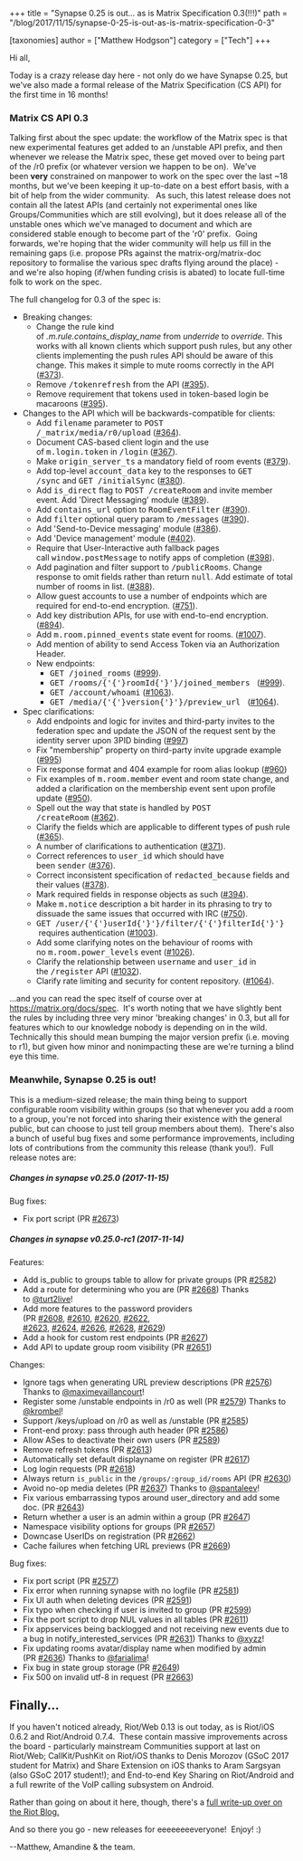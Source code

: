 +++
title = "Synapse 0.25 is out... as is Matrix Specification 0.3(!!!)"
path = "/blog/2017/11/15/synapse-0-25-is-out-as-is-matrix-specification-0-3"

[taxonomies]
author = ["Matthew Hodgson"]
category = ["Tech"]
+++

Hi all,

Today is a crazy release day here - not only do we have Synapse 0.25, but we've also made a formal release of the Matrix Specification (CS API) for the first time in 16 months!

### Matrix CS API 0.3

Talking first about the spec update: the workflow of the Matrix spec is that new experimental features get added to an /unstable API prefix, and then whenever we release the Matrix spec, these get moved over to being part of the /r0 prefix (or whatever version we happen to be on).  We've been <strong>very</strong> constrained on manpower to work on the spec over the last ~18 months, but we've been keeping it up-to-date on a best effort basis, with a bit of help from the wider community.  <b> </b>As such, this latest release does not contain all the latest APIs (and certainly not experimental ones like Groups/Communities which are still evolving), but it does release all of the unstable ones which we've managed to document and which are considered stable enough to become part of the 'r0' prefix.  Going forwards, we're hoping that the wider community will help us fill in the remaining gaps (i.e. propose PRs against the matrix-org/matrix-doc repository to formalise the various spec drafts flying around the place) - and we're also hoping (if/when funding crisis is abated) to locate full-time folk to work on the spec.

The full changelog for 0.3 of the spec is:
<ul class="simple">
 	<li>Breaking changes:
<ul>
 	<li>Change the rule kind of <cite>.m.rule.contains_display_name</cite> from <cite>underride</cite> to <cite>override</cite>. This works with all known clients which support push rules, but any other clients implementing the push rules API should be aware of this change. This makes it simple to mute rooms correctly in the API (<a class="reference external" href="https://github.com/matrix-org/matrix-doc/pull/373">#373</a>).</li>
 	<li>Remove <tt class="docutils literal">/tokenrefresh</tt> from the API (<a class="reference external" href="https://github.com/matrix-org/matrix-doc/pull/395">#395</a>).</li>
 	<li>Remove requirement that tokens used in token-based login be macaroons (<a class="reference external" href="https://github.com/matrix-org/matrix-doc/pull/395">#395</a>).</li>
</ul>
</li>
 	<li>Changes to the API which will be backwards-compatible for clients:
<ul>
 	<li>Add <tt class="docutils literal">filename</tt> parameter to <tt class="docutils literal">POST /_matrix/media/r0/upload</tt> (<a class="reference external" href="https://github.com/matrix-org/matrix-doc/pull/364">#364</a>).</li>
 	<li>Document CAS-based client login and the use of <tt class="docutils literal">m.login.token</tt> in <tt class="docutils literal">/login</tt> (<a class="reference external" href="https://github.com/matrix-org/matrix-doc/pull/367">#367</a>).</li>
 	<li>Make <tt class="docutils literal">origin_server_ts</tt> a mandatory field of room events (<a class="reference external" href="https://github.com/matrix-org/matrix-doc/pull/370">#379</a>).</li>
 	<li>Add top-level <tt class="docutils literal">account_data</tt> key to the responses to <tt class="docutils literal">GET /sync</tt> and <tt class="docutils literal">GET /initialSync</tt> (<a class="reference external" href="https://github.com/matrix-org/matrix-doc/pull/380">#380</a>).</li>
 	<li>Add <tt class="docutils literal">is_direct</tt> flag to <tt class="docutils literal">POST /createRoom</tt> and invite member event. Add 'Direct Messaging' module (<a class="reference external" href="https://github.com/matrix-org/matrix-doc/pull/389">#389</a>).</li>
 	<li>Add <tt class="docutils literal">contains_url</tt> option to <tt class="docutils literal">RoomEventFilter</tt> (<a class="reference external" href="https://github.com/matrix-org/matrix-doc/pull/390">#390</a>).</li>
 	<li>Add <tt class="docutils literal">filter</tt> optional query param to <tt class="docutils literal">/messages</tt> (<a class="reference external" href="https://github.com/matrix-org/matrix-doc/pull/390">#390</a>).</li>
 	<li>Add 'Send-to-Device messaging' module (<a class="reference external" href="https://github.com/matrix-org/matrix-doc/pull/386">#386</a>).</li>
 	<li>Add 'Device management' module (<a class="reference external" href="https://github.com/matrix-org/matrix-doc/pull/402">#402</a>).</li>
 	<li>Require that User-Interactive auth fallback pages call <tt class="docutils literal">window.postMessage</tt> to notify apps of completion (<a class="reference external" href="https://github.com/matrix-org/matrix-doc/pull/398">#398</a>).</li>
 	<li>Add pagination and filter support to <tt class="docutils literal">/publicRooms</tt>. Change response to omit fields rather than return <tt class="docutils literal">null</tt>. Add estimate of total number of rooms in list. (<a class="reference external" href="https://github.com/matrix-org/matrix-doc/pull/388">#388</a>).</li>
 	<li>Allow guest accounts to use a number of endpoints which are required for end-to-end encryption. (<a class="reference external" href="https://github.com/matrix-org/matrix-doc/pull/751">#751</a>).</li>
 	<li>Add key distribution APIs, for use with end-to-end encryption. (<a class="reference external" href="https://github.com/matrix-org/matrix-doc/pull/894">#894</a>).</li>
 	<li>Add <tt class="docutils literal">m.room.pinned_events</tt> state event for rooms. (<a class="reference external" href="https://github.com/matrix-org/matrix-doc/pull/1007">#1007</a>).</li>
 	<li>Add mention of ability to send Access Token via an Authorization Header.</li>
 	<li>New endpoints:
<ul>
 	<li><tt class="docutils literal">GET /joined_rooms</tt> (<a class="reference external" href="https://github.com/matrix-org/matrix-doc/pull/999">#999</a>).</li>
 	<li><tt class="docutils literal">GET <span class="pre">/rooms/{'{'}roomId{'}'}/joined_members</span>
</tt> (<a class="reference external" href="https://github.com/matrix-org/matrix-doc/pull/999">#999</a>).</li>
 	<li><tt class="docutils literal">GET /account/whoami</tt> (<a class="reference external" href="https://github.com/matrix-org/matrix-doc/pull/1063">#1063</a>).</li>
 	<li><tt class="docutils literal">GET <span class="pre">/media/{'{'}version{'}'}/preview_url</span>
</tt> (<a class="reference external" href="https://github.com/matrix-org/matrix-doc/pull/1064">#1064</a>).</li>
</ul>
</li>
</ul>
</li>
 	<li>Spec clarifications:
<ul>
 	<li>Add endpoints and logic for invites and third-party invites to the federation spec and update the JSON of the request sent by the identity server upon 3PID binding (<a class="reference external" href="https://github.com/matrix-org/matrix-doc/pull/997">#997</a>)</li>
 	<li>Fix "membership" property on third-party invite upgrade example (<a class="reference external" href="https://github.com/matrix-org/matrix-doc/pull/995">#995</a>)</li>
 	<li>Fix response format and 404 example for room alias lookup (<a class="reference external" href="https://github.com/matrix-org/matrix-doc/pull/960">#960</a>)</li>
 	<li>Fix examples of <tt class="docutils literal">m.room.member</tt> event and room state change, and added a clarification on the membership event sent upon profile update (<a class="reference external" href="https://github.com/matrix-org/matrix-doc/pull/950">#950</a>).</li>
 	<li>Spell out the way that state is handled by <tt class="docutils literal">POST /createRoom</tt> (<a class="reference external" href="https://github.com/matrix-org/matrix-doc/pull/362">#362</a>).</li>
 	<li>Clarify the fields which are applicable to different types of push rule (<a class="reference external" href="https://github.com/matrix-org/matrix-doc/pull/365">#365</a>).</li>
 	<li>A number of clarifications to authentication (<a class="reference external" href="https://github.com/matrix-org/matrix-doc/pull/371">#371</a>).</li>
 	<li>Correct references to <tt class="docutils literal">user_id</tt> which should have been <tt class="docutils literal">sender</tt> (<a class="reference external" href="https://github.com/matrix-org/matrix-doc/pull/376">#376</a>).</li>
 	<li>Correct inconsistent specification of <tt class="docutils literal">redacted_because</tt> fields and their values (<a class="reference external" href="https://github.com/matrix-org/matrix-doc/pull/378">#378</a>).</li>
 	<li>Mark required fields in response objects as such (<a class="reference external" href="https://github.com/matrix-org/matrix-doc/pull/394">#394</a>).</li>
 	<li>Make <tt class="docutils literal">m.notice</tt> description a bit harder in its phrasing to try to dissuade the same issues that occurred with IRC (<a class="reference external" href="https://github.com/matrix-org/matrix-doc/pull/750">#750</a>).</li>
 	<li><tt class="docutils literal">GET <span class="pre">/user/{'{'}userId{'}'}/filter/{'{'}filterId{'}'}</span>
</tt> requires authentication (<a class="reference external" href="https://github.com/matrix-org/matrix-doc/pull/1003">#1003</a>).</li>
 	<li>Add some clarifying notes on the behaviour of rooms with no <tt class="docutils literal">m.room.power_levels</tt> event (<a class="reference external" href="https://github.com/matrix-org/matrix-doc/pull/1026">#1026</a>).</li>
 	<li>Clarify the relationship between <tt class="docutils literal">username</tt> and <tt class="docutils literal">user_id</tt> in the <tt class="docutils literal">/register</tt> API (<a class="reference external" href="https://github.com/matrix-org/matrix-doc/pull/1032">#1032</a>).</li>
 	<li>Clarify rate limiting and security for content repository. (<a class="reference external" href="https://github.com/matrix-org/matrix-doc/pull/1064">#1064</a>).</li>
</ul>
</li>
</ul>
...and you can read the spec itself of course over at <a href="/docs/spec">https://matrix.org/docs/spec</a>.  It's worth noting that we have slightly bent the rules by including three very minor 'breaking changes' in 0.3, but all for features which to our knowledge nobody is depending on in the wild.  Technically this should mean bumping the major version prefix (i.e. moving to r1), but given how minor and nonimpacting these are we're turning a blind eye this time.

### Meanwhile, Synapse 0.25 is out!

This is a medium-sized release; the main thing being to support configurable room visibility within groups (so that whenever you add a room to a group, you're not forced into sharing their existence with the general public, but can choose to just tell group members about them).  There's also a bunch of useful bug fixes and some performance improvements, including lots of contributions from the community this release (thank you!).  Full release notes are:

##### Changes in synapse v0.25.0 (2017-11-15)

Bug fixes:
<ul>
 	<li>Fix port script (PR <a class="issue-link js-issue-link" href="https://github.com/matrix-org/synapse/pull/2673" data-error-text="Failed to load issue title" data-id="273841564" data-permission-text="Issue title is private" data-url="https://github.com/matrix-org/synapse/issues/2673">#2673</a>)</li>
</ul>

##### Changes in synapse v0.25.0-rc1 (2017-11-14)

Features:
<ul>
 	<li>Add is_public to groups table to allow for private groups (PR <a class="issue-link js-issue-link" href="https://github.com/matrix-org/synapse/pull/2582" data-error-text="Failed to load issue title" data-id="268816516" data-permission-text="Issue title is private" data-url="https://github.com/matrix-org/synapse/issues/2582">#2582</a>)</li>
 	<li>Add a route for determining who you are (PR <a class="issue-link js-issue-link" href="https://github.com/matrix-org/synapse/pull/2668" data-error-text="Failed to load issue title" data-id="273327989" data-permission-text="Issue title is private" data-url="https://github.com/matrix-org/synapse/issues/2668">#2668</a>) Thanks to <a class="user-mention" href="https://github.com/turt2live">@turt2live</a>!</li>
 	<li>Add more features to the password providers (PR <a class="issue-link js-issue-link" href="https://github.com/matrix-org/synapse/pull/2608" data-error-text="Failed to load issue title" data-id="269913170" data-permission-text="Issue title is private" data-url="https://github.com/matrix-org/synapse/issues/2608">#2608</a>, <a class="issue-link js-issue-link" href="https://github.com/matrix-org/synapse/pull/2610" data-error-text="Failed to load issue title" data-id="269969920" data-permission-text="Issue title is private" data-url="https://github.com/matrix-org/synapse/issues/2610">#2610</a>, <a class="issue-link js-issue-link" href="https://github.com/matrix-org/synapse/pull/2620" data-error-text="Failed to load issue title" data-id="270352778" data-permission-text="Issue title is private" data-url="https://github.com/matrix-org/synapse/issues/2620">#2620</a>, <a class="issue-link js-issue-link" href="https://github.com/matrix-org/synapse/pull/2622" data-error-text="Failed to load issue title" data-id="270373940" data-permission-text="Issue title is private" data-url="https://github.com/matrix-org/synapse/issues/2622">#2622</a>,
<a class="issue-link js-issue-link" href="https://github.com/matrix-org/synapse/pull/2623" data-error-text="Failed to load issue title" data-id="270374613" data-permission-text="Issue title is private" data-url="https://github.com/matrix-org/synapse/issues/2623">#2623</a>, <a class="issue-link js-issue-link" href="https://github.com/matrix-org/synapse/pull/2624" data-error-text="Failed to load issue title" data-id="270374846" data-permission-text="Issue title is private" data-url="https://github.com/matrix-org/synapse/issues/2624">#2624</a>, <a class="issue-link js-issue-link" href="https://github.com/matrix-org/synapse/pull/2626" data-error-text="Failed to load issue title" data-id="270676451" data-permission-text="Issue title is private" data-url="https://github.com/matrix-org/synapse/issues/2626">#2626</a>, <a class="issue-link js-issue-link" href="https://github.com/matrix-org/synapse/pull/2628" data-error-text="Failed to load issue title" data-id="270677175" data-permission-text="Issue title is private" data-url="https://github.com/matrix-org/synapse/issues/2628">#2628</a>, <a class="issue-link js-issue-link tooltipped tooltipped-ne" href="https://github.com/matrix-org/synapse/pull/2629" data-error-text="Failed to load issue title" data-id="270721791" data-permission-text="Issue title is private">#2629</a>)</li>
 	<li>Add a hook for custom rest endpoints (PR <a class="issue-link js-issue-link" href="https://github.com/matrix-org/synapse/pull/2627" data-error-text="Failed to load issue title" data-id="270676740" data-permission-text="Issue title is private" data-url="https://github.com/matrix-org/synapse/issues/2627">#2627</a>)</li>
 	<li>Add API to update group room visibility (PR <a class="issue-link js-issue-link" href="https://github.com/matrix-org/synapse/pull/2651" data-error-text="Failed to load issue title" data-id="272257429" data-permission-text="Issue title is private" data-url="https://github.com/matrix-org/synapse/issues/2651">#2651</a>)</li>
</ul>
Changes:
<ul>
 	<li>Ignore tags when generating URL preview descriptions (PR <a class="issue-link js-issue-link" href="https://github.com/matrix-org/synapse/pull/2576" data-error-text="Failed to load issue title" data-id="268596188" data-permission-text="Issue title is private" data-url="https://github.com/matrix-org/synapse/issues/2576">#2576</a>)
Thanks to <a class="user-mention" href="https://github.com/maximevaillancourt">@maximevaillancourt</a>!</li>
 	<li>Register some /unstable endpoints in /r0 as well (PR <a class="issue-link js-issue-link" href="https://github.com/matrix-org/synapse/pull/2579" data-error-text="Failed to load issue title" data-id="268761262" data-permission-text="Issue title is private" data-url="https://github.com/matrix-org/synapse/issues/2579">#2579</a>) Thanks to
<a class="user-mention" href="https://github.com/krombel">@krombel</a>!</li>
 	<li>Support /keys/upload on /r0 as well as /unstable (PR <a class="issue-link js-issue-link" href="https://github.com/matrix-org/synapse/pull/2585" data-error-text="Failed to load issue title" data-id="268842938" data-permission-text="Issue title is private" data-url="https://github.com/matrix-org/synapse/issues/2585">#2585</a>)</li>
 	<li>Front-end proxy: pass through auth header (PR <a class="issue-link js-issue-link" href="https://github.com/matrix-org/synapse/pull/2586" data-error-text="Failed to load issue title" data-id="268843185" data-permission-text="Issue title is private" data-url="https://github.com/matrix-org/synapse/issues/2586">#2586</a>)</li>
 	<li>Allow ASes to deactivate their own users (PR <a class="issue-link js-issue-link" href="https://github.com/matrix-org/synapse/pull/2589" data-error-text="Failed to load issue title" data-id="268938259" data-permission-text="Issue title is private" data-url="https://github.com/matrix-org/synapse/issues/2589">#2589</a>)</li>
 	<li>Remove refresh tokens (PR <a class="issue-link js-issue-link" href="https://github.com/matrix-org/synapse/pull/2613" data-error-text="Failed to load issue title" data-id="270111173" data-permission-text="Issue title is private" data-url="https://github.com/matrix-org/synapse/issues/2613">#2613</a>)</li>
 	<li>Automatically set default displayname on register (PR <a class="issue-link js-issue-link" href="https://github.com/matrix-org/synapse/pull/2617" data-error-text="Failed to load issue title" data-id="270304979" data-permission-text="Issue title is private" data-url="https://github.com/matrix-org/synapse/issues/2617">#2617</a>)</li>
 	<li>Log login requests (PR <a class="issue-link js-issue-link" href="https://github.com/matrix-org/synapse/pull/2618" data-error-text="Failed to load issue title" data-id="270316951" data-permission-text="Issue title is private" data-url="https://github.com/matrix-org/synapse/issues/2618">#2618</a>)</li>
 	<li>Always return <code>is_public</code> in the <code>/groups/:group_id/rooms</code> API (PR <a class="issue-link js-issue-link" href="https://github.com/matrix-org/synapse/pull/2630" data-error-text="Failed to load issue title" data-id="270724819" data-permission-text="Issue title is private" data-url="https://github.com/matrix-org/synapse/issues/2630">#2630</a>)</li>
 	<li>Avoid no-op media deletes (PR <a class="issue-link js-issue-link" href="https://github.com/matrix-org/synapse/pull/2637" data-error-text="Failed to load issue title" data-id="271174567" data-permission-text="Issue title is private" data-url="https://github.com/matrix-org/synapse/issues/2637">#2637</a>) Thanks to <a class="user-mention" href="https://github.com/spantaleev">@spantaleev</a>!</li>
 	<li>Fix various embarrassing typos around user_directory and add some doc. (PR
<a class="issue-link js-issue-link" href="https://github.com/matrix-org/synapse/pull/2643" data-error-text="Failed to load issue title" data-id="271218429" data-permission-text="Issue title is private" data-url="https://github.com/matrix-org/synapse/issues/2643">#2643</a>)</li>
 	<li>Return whether a user is an admin within a group (PR <a class="issue-link js-issue-link" href="https://github.com/matrix-org/synapse/pull/2647" data-error-text="Failed to load issue title" data-id="271795951" data-permission-text="Issue title is private" data-url="https://github.com/matrix-org/synapse/issues/2647">#2647</a>)</li>
 	<li>Namespace visibility options for groups (PR <a class="issue-link js-issue-link" href="https://github.com/matrix-org/synapse/pull/2657" data-error-text="Failed to load issue title" data-id="272604541" data-permission-text="Issue title is private" data-url="https://github.com/matrix-org/synapse/issues/2657">#2657</a>)</li>
 	<li>Downcase UserIDs on registration (PR <a class="issue-link js-issue-link" href="https://github.com/matrix-org/synapse/pull/2662" data-error-text="Failed to load issue title" data-id="272746677" data-permission-text="Issue title is private" data-url="https://github.com/matrix-org/synapse/issues/2662">#2662</a>)</li>
 	<li>Cache failures when fetching URL previews (PR <a class="issue-link js-issue-link" href="https://github.com/matrix-org/synapse/pull/2669" data-error-text="Failed to load issue title" data-id="273404602" data-permission-text="Issue title is private" data-url="https://github.com/matrix-org/synapse/issues/2669">#2669</a>)</li>
</ul>
Bug fixes:
<ul>
 	<li>Fix port script (PR <a class="issue-link js-issue-link" href="https://github.com/matrix-org/synapse/pull/2577" data-error-text="Failed to load issue title" data-id="268680457" data-permission-text="Issue title is private" data-url="https://github.com/matrix-org/synapse/issues/2577">#2577</a>)</li>
 	<li>Fix error when running synapse with no logfile (PR <a class="issue-link js-issue-link" href="https://github.com/matrix-org/synapse/pull/2581" data-error-text="Failed to load issue title" data-id="268813288" data-permission-text="Issue title is private" data-url="https://github.com/matrix-org/synapse/issues/2581">#2581</a>)</li>
 	<li>Fix UI auth when deleting devices (PR <a class="issue-link js-issue-link" href="https://github.com/matrix-org/synapse/pull/2591" data-error-text="Failed to load issue title" data-id="268938993" data-permission-text="Issue title is private" data-url="https://github.com/matrix-org/synapse/issues/2591">#2591</a>)</li>
 	<li>Fix typo when checking if user is invited to group (PR <a class="issue-link js-issue-link" href="https://github.com/matrix-org/synapse/pull/2599" data-error-text="Failed to load issue title" data-id="269155496" data-permission-text="Issue title is private" data-url="https://github.com/matrix-org/synapse/issues/2599">#2599</a>)</li>
 	<li>Fix the port script to drop NUL values in all tables (PR <a class="issue-link js-issue-link" href="https://github.com/matrix-org/synapse/pull/2611" data-error-text="Failed to load issue title" data-id="270038737" data-permission-text="Issue title is private" data-url="https://github.com/matrix-org/synapse/issues/2611">#2611</a>)</li>
 	<li>Fix appservices being backlogged and not receiving new events due to a bug in
notify_interested_services (PR <a class="issue-link js-issue-link" href="https://github.com/matrix-org/synapse/pull/2631" data-error-text="Failed to load issue title" data-id="270787064" data-permission-text="Issue title is private" data-url="https://github.com/matrix-org/synapse/issues/2631">#2631</a>) Thanks to <a class="user-mention" href="https://github.com/xyzz">@xyzz</a>!</li>
 	<li>Fix updating rooms avatar/display name when modified by admin (PR <a class="issue-link js-issue-link" href="https://github.com/matrix-org/synapse/pull/2636" data-error-text="Failed to load issue title" data-id="271057913" data-permission-text="Issue title is private" data-url="https://github.com/matrix-org/synapse/issues/2636">#2636</a>)
Thanks to <a class="user-mention" href="https://github.com/farialima">@farialima</a>!</li>
 	<li>Fix bug in state group storage (PR <a class="issue-link js-issue-link" href="https://github.com/matrix-org/synapse/pull/2649" data-error-text="Failed to load issue title" data-id="271901224" data-permission-text="Issue title is private" data-url="https://github.com/matrix-org/synapse/issues/2649">#2649</a>)</li>
 	<li>Fix 500 on invalid utf-8 in request (PR <a class="issue-link js-issue-link" href="https://github.com/matrix-org/synapse/pull/2663" data-error-text="Failed to load issue title" data-id="272868148" data-permission-text="Issue title is private" data-url="https://github.com/matrix-org/synapse/issues/2663">#2663</a>)</li>
</ul>

## Finally...

If you haven't noticed already, Riot/Web 0.13 is out today, as is Riot/iOS 0.6.2 and Riot/Android 0.7.4.  These contain massive improvements across the board - particularly mainstream Communities support at last on Riot/Web; CallKit/PushKit on Riot/iOS thanks to Denis Morozov (GSoC 2017 student for Matrix) and Share Extension on iOS thanks to Aram Sargsyan (also GSoC 2017 student!); and End-to-end Key Sharing on Riot/Android and a full rewrite of the VoIP calling subsystem on Android.

Rather than going on about it here, though, there's a <a href="https://medium.com/@RiotChat/communities-aka-groups-are-here-announcing-riot-web-0-13-riot-ios-0-6-and-riot-android-0-7-4-933cb193a28e">full write-up over on the Riot Blog.</a>

And so there you go - new releases for eeeeeeeeveryone!  Enjoy! :)

--Matthew, Amandine &amp; the team.
